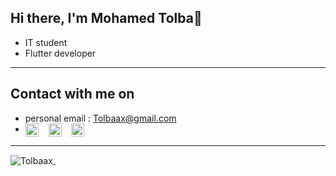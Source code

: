 <h2>Hi there, I'm Mohamed Tolba👋</h2>

- IT student
- Flutter developer
<hr>
<h2> Contact with me on </h2> 

- personal email : Tolbaax@gmail.com
- <a href="https://Facebook.com/Tolbaax" rel="nofollow"><img align="center" src="https://raw.githubusercontent.com/rahuldkjain/github-profile-readme-generator/master/src/images/icons/Social/facebook.svg" alt="Tolbaax" height="21" width="21" style="max-width: 100%;"></a>  &nbsp;&nbsp;  <a href="https://linkedin.com/in/Tolbaax" rel="nofollow"><img align="center" src="https://raw.githubusercontent.com/rahuldkjain/github-profile-readme-generator/master/src/images/icons/Social/linked-in-alt.svg" alt="Tolbaax" height="21" width="21" style="max-width: 100%;"></a>  &nbsp;&nbsp; <a href="https://twitter.com/Tolbaax" rel="nofollow"><img align="center" src="https://raw.githubusercontent.com/rahuldkjain/github-profile-readme-generator/master/src/images/icons/Social/twitter.svg" alt="Tolbaax" height="21" width="21" style="max-width: 100%;"></a>
<hr>
<p></p><img align="center" src="https://github-readme-streak-stats.herokuapp.com/?user=Tolbaax&" alt="Tolbaax" /><a href="https://profile-summary-for-github.com/user/aissat">
 ‌
